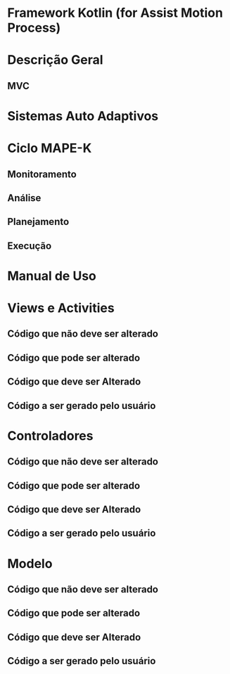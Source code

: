# Framework Kotlin (for Assist Motion Process)

# Descrição Geral

## MVC

# Sistemas Auto Adaptivos

# Ciclo MAPE-K

## Monitoramento

## Análise

## Planejamento

## Execução


# Manual de Uso

# Views e Activities

## Código que não deve ser alterado

## Código que pode ser alterado

## Código que deve ser Alterado

## Código a ser gerado pelo usuário


# Controladores

## Código que não deve ser alterado

## Código que pode ser alterado

## Código que deve ser Alterado

## Código a ser gerado pelo usuário


# Modelo

## Código que não deve ser alterado

## Código que pode ser alterado

## Código que deve ser Alterado

## Código a ser gerado pelo usuário

